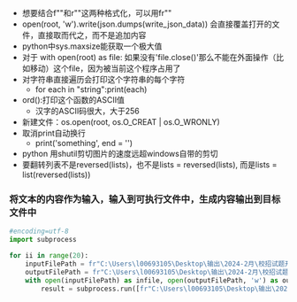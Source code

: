 - 想要结合f""和r""这两种格式化，可以用fr""
- open(root, 'w').write(json.dumps(write_json_data)) 会直接覆盖打开的文件，直接取而代之，而不是追加内容
- python中sys.maxsize能获取一个极大值
- 对于 with open(root) as file: 如果没有'file.close()'那么不能在外面操作（比如移动）这个file，因为被当前这个程序占用了
- 对字符串直接遍历会打印这个字符串的每个字符
  - for each in "string":print(each)
- ord():打印这个函数的ASCII值
  - 汉字的ASCII码很大，大于256
- 新建文件：os.open(root, os.O_CREAT | os.O_WRONLY)
- 取消print自动换行
  - print('something', end = '')
- python 用shutil剪切图片的速度远超windows自带的剪切
- 要翻转列表不是reversed(lists)，也不是lists = reversed(lists), 而是lists = list(reversed(lists))



### 将文本的内容作为输入，输入到可执行文件中，生成内容输出到目标文件中
```python
#encoding=utf-8
import subprocess

for ii in range(20):
    inputFilePath = fr"C:\Users\l00693105\Desktop\输出\2024-2月\校招试题开发\用例\高级24点\用例数据\test{ii+1}.txt"
    outputFilePath = fr"C:\Users\l00693105\Desktop\输出\2024-2月\校招试题开发\用例\高级24点\用例答案\answer{ii+1}.txt"
    with open(inputFilePath) as infile, open(outputFilePath, 'w') as outfile:
        result = subprocess.run([fr"C:\Users\l00693105\Desktop\输出\2024-2月\校招试题开发\用例\高级24点\test.exe"], stdin=infile, stdout=outfile)  # executable name is file.exe
```
